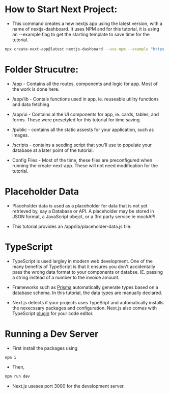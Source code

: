 # How to Start Next Project:

- This command creates a new nextjs app using the latest version, with a name of nextjs-dashboard. It uses NPM and for this tutorial, it is using an --example flag to get the starting template to save time for the tutorial.

```bash 
npx create-next-app@latest nextjs-dashboard --use-npm --example "https://github.com/vercel/next-learn/tree/main/dashboard/starter-example" 
```

# Folder Strucutre:

- /app - Contains all the routes, components and logic for app. Most of the work is done here.

- /app/lib - Contais functions used in app, ie. reuseable utility functions and data fetching

- /app/ui - Contains al the UI components for app, ie. cards, tables, and forms. These were presetyled for this tutorial for time saving.

- /public - contains all the static assests for your application, such as images.

- /scripts - contains a seeding script that you'll use to populate your database at a later point of the tutorial.

- Config Files - Most of the time, these files are preconfigured when running the create-next-app. These will not need modification for the tutorial.

# Placeholder Data

- Placeholder data is used as a placeholder for data that is not yet retrieved by, say a Database or API. A placeholder may be stored in JSON format, a JavaScript obejct, or a 3rd party service ie mockAPI.

- This tutorial provides an /app/lib/placeholder-data.js file.

# TypeScript

- TypeScript is used largley in modern web development. One of the many benefits of TypeScript is that it ensures you don't accidentally pass the wrong data format to your components or databse. IE. passing a string instead of a number to the invoice amount.

- Frameworks such as [Prisma](https://www.prisma.io/) automatically generate types based on a database schema. In this tutorial, the data types are manually declared.

- Next.js detects if your projects uses TypeSript and automatically installs the nexecssary packages and configuration. Next.js also comes with TypeScript [plugin](https://nextjs.org/docs/app/building-your-application/configuring/typescript#typescript-plugin) for your code editor.

# Running a Dev Server

- First install the packages using 
```bash
npm i
```

- Then,

```bash
npm run dev
```

- Next.js useses port 3000 for the development server.